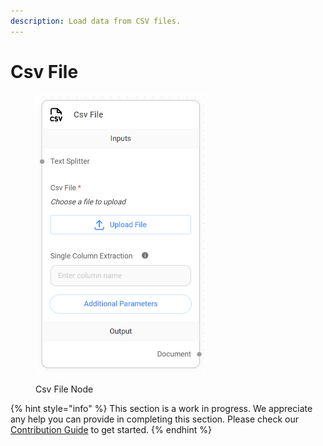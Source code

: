 ```yaml
---
description: Load data from CSV files.
---
```


# Csv File

<figure><img src="../../../.gitbook/assets/image (4) (1) (1).png" alt="" width="271"><figcaption><p>Csv File Node</p></figcaption></figure>

{% hint style="info" %}
This section is a work in progress. We appreciate any help you can provide in completing this section. Please check our [Contribution Guide](https://toi500.gitbook.io/flowise-docs/contributing) to get started.
{% endhint %}
